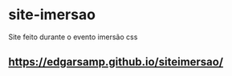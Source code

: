 # site-imersao
Site feito durante o evento imersão css


## https://edgarsamp.github.io/siteimersao/
